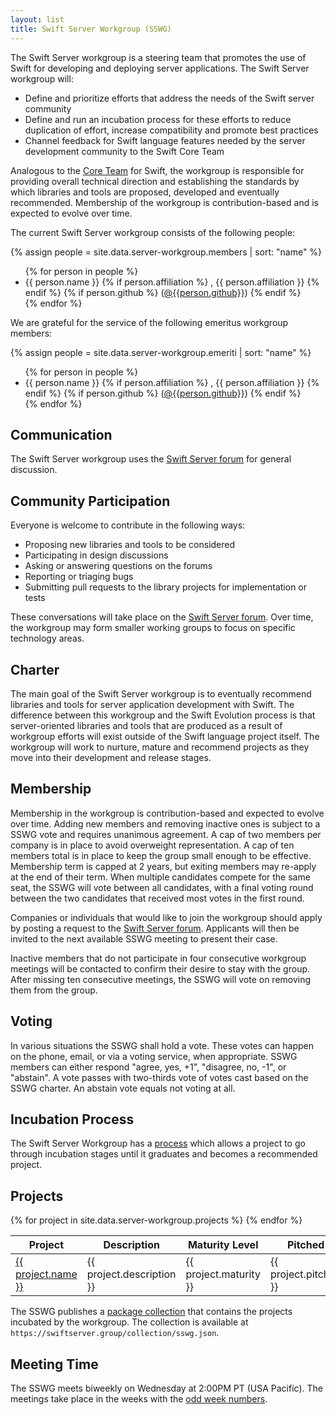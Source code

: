 ```yaml
---
layout: list
title: Swift Server Workgroup (SSWG)
---
```


The Swift Server workgroup is a steering team that promotes the use of Swift for developing and deploying server applications. The Swift Server workgroup will:

* Define and prioritize efforts that address the needs of the Swift server community
* Define and run an incubation process for these efforts to reduce duplication of effort, increase compatibility and promote best practices
* Channel feedback for Swift language features needed by the server development community to the Swift Core Team

Analogous to the [Core Team](/community#core-team) for Swift, the workgroup is responsible for providing overall technical direction and establishing the standards by which libraries and tools are proposed, developed and eventually recommended. Membership of the workgroup is contribution-based and is expected to evolve over time.

The current Swift Server workgroup consists of the following people:

{% assign people = site.data.server-workgroup.members | sort: "name" %}
<ul>
{% for person in people %}
<li> {{ person.name }}
{% if person.affiliation %}
  , {{ person.affiliation }}
{% endif %}
{% if person.github %}
  (<a href="https://github.com/{{person.github}}">@{{person.github}}</a>)
{% endif %}
</li>
{% endfor %}
</ul>

We are grateful for the service of the following emeritus workgroup members:

{% assign people = site.data.server-workgroup.emeriti | sort: "name" %}
<ul>
{% for person in people %}
<li> {{ person.name }}
{% if person.affiliation %}
  , {{ person.affiliation }}
{% endif %}
{% if person.github %}
  (<a href="https://github.com/{{person.github}}">@{{person.github}}</a>)
{% endif %}
</li>
{% endfor %}
</ul>

## Communication

The Swift Server workgroup uses the [Swift Server forum](https://forums.swift.org/c/server) for general discussion.

## Community Participation

Everyone is welcome to contribute in the following ways:

* Proposing new libraries and tools to be considered
* Participating in design discussions
* Asking or answering questions on the forums
* Reporting or triaging bugs
* Submitting pull requests to the library projects for implementation or tests

These conversations will take place on the [Swift Server forum](https://forums.swift.org/c/server). Over time, the workgroup may form smaller working groups to focus on specific technology areas.

## Charter

The main goal of the Swift Server workgroup is to eventually recommend libraries and tools for server application development with Swift. The difference between this workgroup and the Swift Evolution process is that server-oriented libraries and tools that are produced as a result of workgroup efforts will exist outside of the Swift language project itself. The workgroup will work to nurture, mature and recommend projects as they move into their development and release stages.

## Membership

Membership in the workgroup is contribution-based and expected to evolve over time. Adding new members and removing inactive ones is subject to a SSWG vote and requires unanimous agreement. A cap of two members per company is in place to avoid overweight representation. A cap of ten members total is in place to keep the group small enough to be effective. Membership term is capped at 2 years, but exiting members may re-apply at the end of their term. When multiple candidates compete for the same seat, the SSWG will vote between all candidates, with a final voting round between the two candidates that received most votes in the first round.

Companies or individuals that would like to join the workgroup should apply by posting a request to the [Swift Server forum](https://forums.swift.org/c/server). Applicants will then be invited to the next available SSWG meeting to present their case.

Inactive members that do not participate in four consecutive workgroup meetings will be contacted to confirm their desire to stay with the group. After missing ten consecutive meetings, the SSWG will vote on removing them from the group.

## Voting

In various situations the SSWG shall hold a vote. These votes can happen on the phone, email, or via a voting service, when appropriate. SSWG members can either respond "agree, yes, +1", "disagree, no, -1", or "abstain". A vote passes with two-thirds vote of votes cast based on the SSWG charter. An abstain vote equals not voting at all.

## Incubation Process

The Swift Server Workgroup has a [process](/sswg/incubation-process.html) which allows a project to go through incubation stages until it graduates and becomes a recommended project.

## Projects

<table>
  <thead>
    <tr>
      <th>Project</th>
      <th>Description</th>
      <th>Maturity Level</th>
      <th>Pitched</th>
      <th>Accepted</th>
    </tr>
  </thead>
  <tbody>
    {% for project in site.data.server-workgroup.projects %}
    <tr>
      <td><a href="{{ project.url }}">{{ project.name }}</a></td>
      <td>{{ project.description }}</td>
      <td>{{ project.maturity }}</td>
      <td>{{ project.pitched }}</td>
      <td>{{ project.accepted }}</td>
    </tr>
    {% endfor %}
  </tbody>
</table>

The SSWG publishes a [package collection](/blog/package-collections/) that contains the projects incubated by the workgroup. The collection is available at `https://swiftserver.group/collection/sswg.json`.

## Meeting Time

The SSWG meets biweekly on Wednesday at 2:00PM PT (USA Pacific). The meetings take place in the weeks with the [odd week numbers](http://www.whatweekisit.org).
